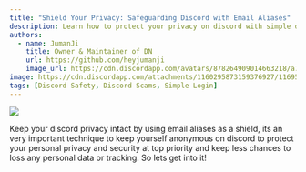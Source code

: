 ```yaml
---
title: "Shield Your Privacy: Safeguarding Discord with Email Aliases"
description: Learn how to protect your privacy on discord with simple detailed steps to move one step ahead from scams, hacking or even data loss from bad guys!
authors:
  - name: JumanJi
    title: Owner & Maintainer of DN
    url: https://github.com/heyjumanji
    image_url: https://cdn.discordapp.com/avatars/878264909014663218/a7359151f0a652f9b8888d4b30093bc4.png
image: https://cdn.discordapp.com/attachments/1160295873159376927/1169549356655968266/Discord_Nexus.png
tags: [Discord Safety, Discord Scams, Simple Login]
---
```


![](https://cdn.discordapp.com/attachments/1160295873159376927/1169549356655968266/Discord_Nexus.png)

Keep your discord privacy intact by using email aliases as a shield, its an very important technique to keep yourself anonymous on discord to protect your personal privacy and security at top priority and keep less chances to loss any personal data or tracking. So lets get into it!

<!-- truncate -->
